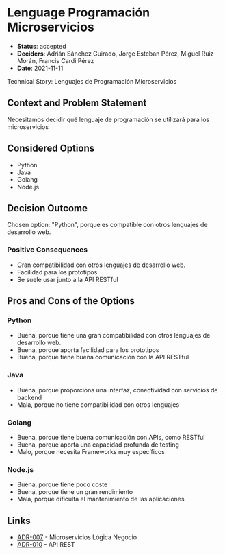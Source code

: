 # Lenguage Programación Microservicios

* **Status**: accepted
* **Deciders**: Adrián Sánchez Guirado, Jorge Esteban Pérez, Miguel Ruiz Morán, Francis Cardi Pérez
* **Date**: 2021-11-11

Technical Story: Lenguajes de Programación Microservicios

## Context and Problem Statement

Necesitamos decidir qué lenguaje de programación se utilizará para los microservicios

## Considered Options

* Python
* Java
* Golang
* Node.js

## Decision Outcome

Chosen option: "Python", porque es compatible con otros lenguajes de desarrollo web.

### Positive Consequences

* Gran compatibilidad con otros lenguajes de desarrollo web.
* Facilidad para los prototipos
* Se suele usar junto a la API RESTful

## Pros and Cons of the Options

### Python

* Buena, porque tiene una gran compatibilidad con otros lenguajes de desarrollo web.
* Buena, porque aporta facilidad para los prototipos
* Buena, porque tiene buena comunicación con la API RESTful

### Java

* Buena, porque proporciona una interfaz, conectividad con servicios de backend
* Mala, porque no tiene compatibilidad con otros lenguajes 

### Golang

* Buena, porque tiene buena comunicación con APIs, como RESTful
* Buena, porque aporta una capacidad profunda de testing
* Malo, porque necesita Frameworks muy específicos

### Node.js

* Buena, porque tiene poco coste
* Buena, porque tiene un gran rendimiento
* Mala, porque dificulta el mantenimiento de las aplicaciones

## Links

* [ADR-007](007-Microservicios-Logica-Negocio.md) - Microservicios Lógica Negocio
* [ADR-010](010-API-REST.md) - API REST
